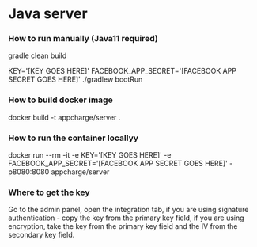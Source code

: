 # Java server
### How to run manually (Java11 required)
gradle clean build

KEY='[KEY GOES HERE]' FACEBOOK_APP_SECRET='[FACEBOOK APP SECRET GOES HERE]' ./gradlew bootRun

### How to build docker image
docker build -t appcharge/server .

### How to run the container locallyу
docker run --rm -it -e KEY='[KEY GOES HERE]' -e FACEBOOK_APP_SECRET='[FACEBOOK APP SECRET GOES HERE]' -p8080:8080 appcharge/server

### Where to get the key
Go to the admin panel, open the integration tab, if you are using signature authentication - copy the key from the primary key field, if you are using encryption, take the key from the primary key field and the IV from the secondary key field.
